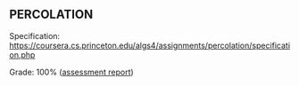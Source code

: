 ## PERCOLATION

Specification: https://coursera.cs.princeton.edu/algs4/assignments/percolation/specification.php

Grade: 100% ([assessment report](../submissions/week1.2/README.md))
